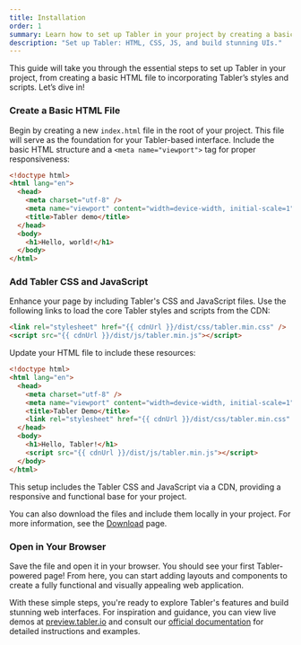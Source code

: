 ```yaml
---
title: Installation
order: 1
summary: Learn how to set up Tabler in your project by creating a basic HTML file, adding Tabler’s CSS and JavaScript, and exploring its powerful components to build responsive and visually stunning web applications.
description: "Set up Tabler: HTML, CSS, JS, and build stunning UIs."
---
```


This guide will take you through the essential steps to set up Tabler in your project, from creating a basic HTML file to incorporating Tabler’s styles and scripts. Let’s dive in!

<div class="steps steps-vertical">

### Create a Basic HTML File

Begin by creating a new `index.html` file in the root of your project. This file will serve as the foundation for your Tabler-based interface. Include the basic HTML structure and a `<meta name="viewport">` tag for proper responsiveness:

```html
<!doctype html>
<html lang="en">
  <head>
    <meta charset="utf-8" />
    <meta name="viewport" content="width=device-width, initial-scale=1" />
    <title>Tabler demo</title>
  </head>
  <body>
    <h1>Hello, world!</h1>
  </body>
</html>
```

### Add Tabler CSS and JavaScript

Enhance your page by including Tabler's CSS and JavaScript files. Use the following links to load the core Tabler styles and scripts from the CDN:

```html
<link rel="stylesheet" href="{{ cdnUrl }}/dist/css/tabler.min.css" />
<script src="{{ cdnUrl }}/dist/js/tabler.min.js"></script>
```

Update your HTML file to include these resources:

```html
<!doctype html>
<html lang="en">
  <head>
    <meta charset="utf-8" />
    <meta name="viewport" content="width=device-width, initial-scale=1" />
    <title>Tabler Demo</title>
    <link rel="stylesheet" href="{{ cdnUrl }}/dist/css/tabler.min.css" />
  </head>
  <body>
    <h1>Hello, Tabler!</h1>
    <script src="{{ cdnUrl }}/dist/js/tabler.min.js"></script>
  </body>
</html>
```

This setup includes the Tabler CSS and JavaScript via a CDN, providing a responsive and functional base for your project.

You can also download the files and include them locally in your project. For more information, see the [Download](/ui/getting-started/download) page.

### Open in Your Browser

Save the file and open it in your browser. You should see your first Tabler-powered page! From here, you can start adding layouts and components to create a fully functional and visually appealing web application.

</div>

With these simple steps, you're ready to explore Tabler's features and build stunning web interfaces. For inspiration and guidance, you can view live demos at [preview.tabler.io](https://preview.tabler.io) and consult our [official documentation](https://tabler.io/docs) for detailed instructions and examples.